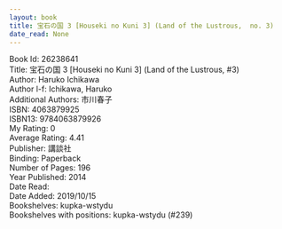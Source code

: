```yaml
---
layout: book
title: 宝石の国 3 [Houseki no Kuni 3] (Land of the Lustrous,  no. 3)
date_read: None
---
```


Book Id: 26238641<br />
Title: 宝石の国 3 [Houseki no Kuni 3] (Land of the Lustrous, #3)<br />
Author: Haruko Ichikawa<br />
Author l-f: Ichikawa, Haruko<br />
Additional Authors: 市川春子<br />
ISBN: 4063879925<br />
ISBN13: 9784063879926<br />
My Rating: 0<br />
Average Rating: 4.41<br />
Publisher: 講談社<br />
Binding: Paperback<br />
Number of Pages: 196<br />
Year Published: 2014<br />
Date Read: <br />
Date Added: 2019/10/15<br />
Bookshelves: kupka-wstydu<br />
Bookshelves with positions: kupka-wstydu (#239)<br />


